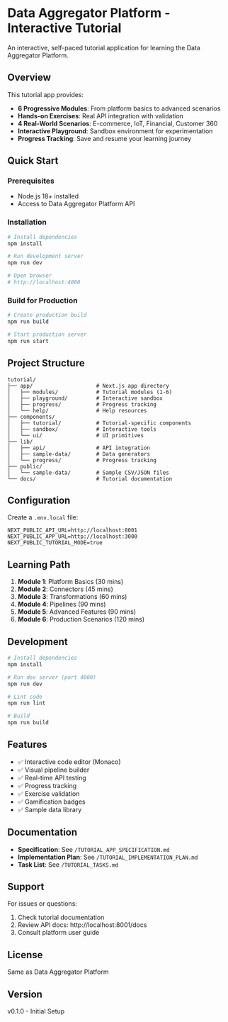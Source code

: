 # Data Aggregator Platform - Interactive Tutorial

An interactive, self-paced tutorial application for learning the Data Aggregator Platform.

## Overview

This tutorial app provides:
- **6 Progressive Modules**: From platform basics to advanced scenarios
- **Hands-on Exercises**: Real API integration with validation
- **4 Real-World Scenarios**: E-commerce, IoT, Financial, Customer 360
- **Interactive Playground**: Sandbox environment for experimentation
- **Progress Tracking**: Save and resume your learning journey

## Quick Start

### Prerequisites
- Node.js 18+ installed
- Access to Data Aggregator Platform API

### Installation

```bash
# Install dependencies
npm install

# Run development server
npm run dev

# Open browser
# http://localhost:4000
```

### Build for Production

```bash
# Create production build
npm run build

# Start production server
npm run start
```

## Project Structure

```
tutorial/
├── app/                    # Next.js app directory
│   ├── modules/            # Tutorial modules (1-6)
│   ├── playground/         # Interactive sandbox
│   ├── progress/           # Progress tracking
│   └── help/               # Help resources
├── components/
│   ├── tutorial/           # Tutorial-specific components
│   ├── sandbox/            # Interactive tools
│   └── ui/                 # UI primitives
├── lib/
│   ├── api/                # API integration
│   ├── sample-data/        # Data generators
│   └── progress/           # Progress tracking
├── public/
│   └── sample-data/        # Sample CSV/JSON files
└── docs/                   # Tutorial documentation
```

## Configuration

Create a `.env.local` file:

```env
NEXT_PUBLIC_API_URL=http://localhost:8001
NEXT_PUBLIC_APP_URL=http://localhost:3000
NEXT_PUBLIC_TUTORIAL_MODE=true
```

## Learning Path

1. **Module 1**: Platform Basics (30 mins)
2. **Module 2**: Connectors (45 mins)
3. **Module 3**: Transformations (60 mins)
4. **Module 4**: Pipelines (90 mins)
5. **Module 5**: Advanced Features (90 mins)
6. **Module 6**: Production Scenarios (120 mins)

## Development

```bash
# Install dependencies
npm install

# Run dev server (port 4000)
npm run dev

# Lint code
npm run lint

# Build
npm run build
```

## Features

- ✅ Interactive code editor (Monaco)
- ✅ Visual pipeline builder
- ✅ Real-time API testing
- ✅ Progress tracking
- ✅ Exercise validation
- ✅ Gamification badges
- ✅ Sample data library

## Documentation

- **Specification**: See `/TUTORIAL_APP_SPECIFICATION.md`
- **Implementation Plan**: See `/TUTORIAL_IMPLEMENTATION_PLAN.md`
- **Task List**: See `/TUTORIAL_TASKS.md`

## Support

For issues or questions:
1. Check tutorial documentation
2. Review API docs: http://localhost:8001/docs
3. Consult platform user guide

## License

Same as Data Aggregator Platform

## Version

v0.1.0 - Initial Setup
